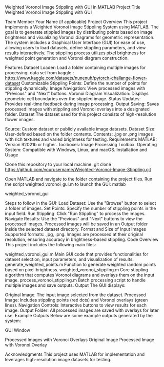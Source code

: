 Weighted Voronoi Image Stippling with GUI in MATLAB
Project Title
Weighted Voronoi Image Stippling with GUI

Team Member
Your Name (if applicable)
Project Overview
This project implements a Weighted Voronoi Image Stippling System using MATLAB. The goal is to generate stippled images by distributing points based on image brightness and visualizing Voronoi diagrams for geometric representation. The system includes a Graphical User Interface (GUI) for ease of use, allowing users to load datasets, define stippling parameters, and view results interactively. The stippling process utilizes pixel brightness for weighted point generation and Voronoi diagram construction.

Features
Dataset Loader: Load a folder containing multiple images for processing.  data set from kaggle : https://www.kaggle.com/datasets/nunenuh/pytorch-challange-flower-dataset
Customizable Stippling Points: Define the number of points for stippling dynamically.
Image Navigation: View processed images with "Previous" and "Next" buttons.
Voronoi Diagram Visualization: Displays geometric cell boundaries over the stippled image.
Status Updates: Provides real-time feedback during image processing.
Output Saving: Saves processed images with stippling and Voronoi overlays into a designated folder.
Dataset
The dataset used for this project consists of high-resolution flower images.

Source: Custom dataset or publicly available image datasets.
Dataset Size: User-defined based on the folder contents.
Contents: .jpg or .png images with rich textures and varied brightness for testing.
Requirements
MATLAB: Version R2021b or higher.
Toolboxes: Image Processing Toolbox.
Operating System: Compatible with Windows, Linux, and macOS.
Installation and Usage


Clone this repository to your local machine:
git clone https://github.com/yourusername/Weighted-Voronoi-Image-Stippling.git


Open MATLAB and navigate to the folder containing the project files.
Run the script weighted_voronoi_gui.m to launch the GUI:
matlab

weighted_voronoi_gui

Steps to follow in the GUI:
Load Dataset: Use the "Browse" button to select a folder of images.
Set Points: Specify the number of stippling points in the input field.
Run Stippling: Click "Run Stippling" to process the images.
Navigate Results: Use the "Previous" and "Next" buttons to view the processed images.
Processed images will be saved in an Output folder inside the selected dataset directory.
Format and Size of Input Images
Supported formats: .jpg, .png.
Images are processed at their original resolution, ensuring accuracy in brightness-based stippling.
Code Overview
This project includes the following main files:

weighted_voronoi_gui.m
Main GUI code that provides functionalities for dataset selection, input parameters, and visualization of results.
generate_weighted_points.m
Function to generate weighted random points based on pixel brightness.
weighted_voronoi_stippling.m
Core stippling algorithm that computes Voronoi diagrams and overlays them on the input image.
process_voronoi_stippling.m
Batch processing script to handle multiple images and save outputs.
Output
The GUI displays:

Original Image: The input image selected from the dataset.
Processed Image: Includes stippling points (red dots) and Voronoi overlays (green lines).
Navigation Controls: Interactive buttons to view results for each image.
Output Folder: All processed images are saved with overlays for later use.
Example Outputs
Below are some example outputs generated by the system:

GUI Window

Processed Images with Voronoi Overlays
Original Image	Processed Image with Voronoi Overlay



Acknowledgments
This project uses MATLAB for implementation and leverages high-resolution image datasets for testing.









